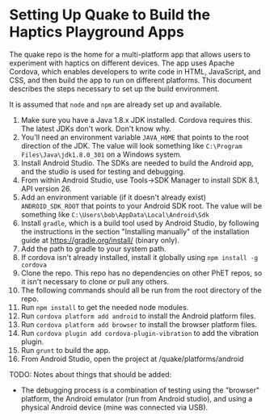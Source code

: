 Setting Up Quake to Build the Haptics Playground Apps
=====================================================

The quake repo is the home for a multi-platform app that allows users to experiment with haptics on different devices.
The app uses Apache Cordova, which enables developers to write code in HTML, JavaScript, and CSS, and then build the
app to run on different platforms.  This document describes the steps necessary to set up the build environment.

It is assumed that `node` and `npm` are already set up and available.

1. Make sure you have a Java 1.8.x JDK installed.  Cordova requires this.  The latest JDKs don't work.  Don't know why.
2. You'll need an environment variable `JAVA_HOME` that points to the root direction of the JDK.  The value will look something like `C:\Program Files\Java\jdk1.8.0_301` on a Windows system.
3. Install Android Studio.  The SDKs are needed to build the Android app, and the studio is used for testing and debugging.
4. From within Android Studio, use Tools->SDK Manager to install SDK 8.1, API version 26.
5. Add an environment variable (if it doesn't already exist) `ANDROID_SDK_ROOT` that points to your Android SDK root.  The value will be something like `C:\Users\bob\AppData\Local\Android\Sdk`
6. Install `gradle`, which is a build tool used by Android Studio, by following the instructions in the section "Installing manually" of the installation guide at https://gradle.org/install/ (binary only).
8. Add the path to gradle to your system path.
9. If cordova isn't already installed, install it globally using `npm install -g cordova`
10. Clone the repo.  This repo has no dependencies on other PhET repos, so it isn't necessary to clone or pull any others.
11. The following commands should all be run from the root directory of the repo.
12. Run `npm install` to get the needed node modules.
13. Run `cordova platform add android` to install the Android platform files.
14. Run `cordova platform add browser` to install the browser platform files.
15. Run `cordova plugin add cordova-plugin-vibration` to add the vibration plugin.
16. Run `grunt` to build the app.
17. From Android Studio, open the project at <your-dev-root>/quake/platforms/android

TODO: Notes about things that should be added:
- The debugging process is a combination of testing using the "browser" platform, the Android emulator (run from Android
studio), and using a physical Android device (mine was connected via USB).
